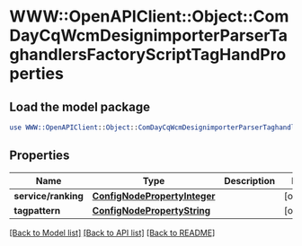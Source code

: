 # WWW::OpenAPIClient::Object::ComDayCqWcmDesignimporterParserTaghandlersFactoryScriptTagHandProperties

## Load the model package
```perl
use WWW::OpenAPIClient::Object::ComDayCqWcmDesignimporterParserTaghandlersFactoryScriptTagHandProperties;
```

## Properties
Name | Type | Description | Notes
------------ | ------------- | ------------- | -------------
**service/ranking** | [**ConfigNodePropertyInteger**](ConfigNodePropertyInteger.md) |  | [optional] 
**tagpattern** | [**ConfigNodePropertyString**](ConfigNodePropertyString.md) |  | [optional] 

[[Back to Model list]](../README.md#documentation-for-models) [[Back to API list]](../README.md#documentation-for-api-endpoints) [[Back to README]](../README.md)


